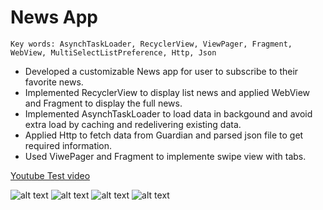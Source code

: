 # News App
```
Key words: AsynchTaskLoader, RecyclerView, ViewPager, Fragment, WebView, MultiSelectListPreference, Http, Json
```
* Developed a customizable News app for user to subscribe to their favorite news.
* Implemented RecyclerView to display list news and applied WebView and Fragment to display the full news.
* Implemented AsynchTaskLoader to load data in backgound and avoid extra load by caching and redelivering existing data.
* Applied Http to fetch data from Guardian and parsed json file to get required information.
* Used ViwePager and Fragment to implemente swipe view with tabs.

[Youtube Test video](https://youtu.be/3aTVIHpP7D8)


![alt text](https://user-images.githubusercontent.com/24383706/29477973-a237c466-8438-11e7-8f03-a2693e2c5633.JPG )
![alt text](https://user-images.githubusercontent.com/24383706/29477974-a398aabe-8438-11e7-86ab-0f95d187d89a.JPG )
![alt text](https://user-images.githubusercontent.com/24383706/29477975-a507b9a8-8438-11e7-88e9-a7085b43e218.JPG )
![alt text](https://user-images.githubusercontent.com/24383706/30459319-eaf02ef0-997d-11e7-81aa-65a80a9f3fba.JPG )
